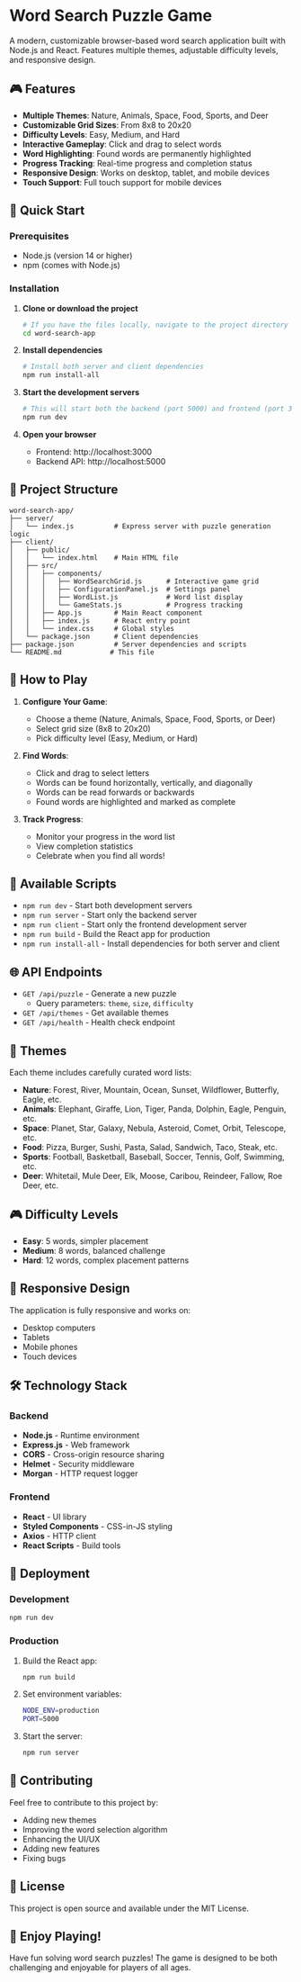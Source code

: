 # Word Search Puzzle Game

A modern, customizable browser-based word search application built with Node.js and React. Features multiple themes, adjustable difficulty levels, and responsive design.

## 🎮 Features

- **Multiple Themes**: Nature, Animals, Space, Food, Sports, and Deer
- **Customizable Grid Sizes**: From 8x8 to 20x20
- **Difficulty Levels**: Easy, Medium, and Hard
- **Interactive Gameplay**: Click and drag to select words
- **Word Highlighting**: Found words are permanently highlighted
- **Progress Tracking**: Real-time progress and completion status
- **Responsive Design**: Works on desktop, tablet, and mobile devices
- **Touch Support**: Full touch support for mobile devices

## 🚀 Quick Start

### Prerequisites

- Node.js (version 14 or higher)
- npm (comes with Node.js)

### Installation

1. **Clone or download the project**
   ```bash
   # If you have the files locally, navigate to the project directory
   cd word-search-app
   ```

2. **Install dependencies**
   ```bash
   # Install both server and client dependencies
   npm run install-all
   ```

3. **Start the development servers**
   ```bash
   # This will start both the backend (port 5000) and frontend (port 3000)
   npm run dev
   ```

4. **Open your browser**
   - Frontend: http://localhost:3000
   - Backend API: http://localhost:5000

## 📁 Project Structure

```
word-search-app/
├── server/
│   └── index.js          # Express server with puzzle generation logic
├── client/
│   ├── public/
│   │   └── index.html    # Main HTML file
│   ├── src/
│   │   ├── components/
│   │   │   ├── WordSearchGrid.js      # Interactive game grid
│   │   │   ├── ConfigurationPanel.js  # Settings panel
│   │   │   ├── WordList.js            # Word list display
│   │   │   └── GameStats.js           # Progress tracking
│   │   ├── App.js        # Main React component
│   │   ├── index.js      # React entry point
│   │   └── index.css     # Global styles
│   └── package.json      # Client dependencies
├── package.json          # Server dependencies and scripts
└── README.md            # This file
```

## 🎯 How to Play

1. **Configure Your Game**:
   - Choose a theme (Nature, Animals, Space, Food, Sports, or Deer)
   - Select grid size (8x8 to 20x20)
   - Pick difficulty level (Easy, Medium, or Hard)

2. **Find Words**:
   - Click and drag to select letters
   - Words can be found horizontally, vertically, and diagonally
   - Words can be read forwards or backwards
   - Found words are highlighted and marked as complete

3. **Track Progress**:
   - Monitor your progress in the word list
   - View completion statistics
   - Celebrate when you find all words!

## 🔧 Available Scripts

- `npm run dev` - Start both development servers
- `npm run server` - Start only the backend server
- `npm run client` - Start only the frontend development server
- `npm run build` - Build the React app for production
- `npm run install-all` - Install dependencies for both server and client

## 🌐 API Endpoints

- `GET /api/puzzle` - Generate a new puzzle
  - Query parameters: `theme`, `size`, `difficulty`
- `GET /api/themes` - Get available themes
- `GET /api/health` - Health check endpoint

## 🎨 Themes

Each theme includes carefully curated word lists:

- **Nature**: Forest, River, Mountain, Ocean, Sunset, Wildflower, Butterfly, Eagle, etc.
- **Animals**: Elephant, Giraffe, Lion, Tiger, Panda, Dolphin, Eagle, Penguin, etc.
- **Space**: Planet, Star, Galaxy, Nebula, Asteroid, Comet, Orbit, Telescope, etc.
- **Food**: Pizza, Burger, Sushi, Pasta, Salad, Sandwich, Taco, Steak, etc.
- **Sports**: Football, Basketball, Baseball, Soccer, Tennis, Golf, Swimming, etc.
- **Deer**: Whitetail, Mule Deer, Elk, Moose, Caribou, Reindeer, Fallow, Roe Deer, etc.

## 🎮 Difficulty Levels

- **Easy**: 5 words, simpler placement
- **Medium**: 8 words, balanced challenge
- **Hard**: 12 words, complex placement patterns

## 📱 Responsive Design

The application is fully responsive and works on:
- Desktop computers
- Tablets
- Mobile phones
- Touch devices

## 🛠️ Technology Stack

### Backend
- **Node.js** - Runtime environment
- **Express.js** - Web framework
- **CORS** - Cross-origin resource sharing
- **Helmet** - Security middleware
- **Morgan** - HTTP request logger

### Frontend
- **React** - UI library
- **Styled Components** - CSS-in-JS styling
- **Axios** - HTTP client
- **React Scripts** - Build tools

## 🚀 Deployment

### Development
```bash
npm run dev
```

### Production
1. Build the React app:
   ```bash
   npm run build
   ```

2. Set environment variables:
   ```bash
   NODE_ENV=production
   PORT=5000
   ```

3. Start the server:
   ```bash
   npm run server
   ```

## 🤝 Contributing

Feel free to contribute to this project by:
- Adding new themes
- Improving the word selection algorithm
- Enhancing the UI/UX
- Adding new features
- Fixing bugs

## 📄 License

This project is open source and available under the MIT License.

## 🎉 Enjoy Playing!

Have fun solving word search puzzles! The game is designed to be both challenging and enjoyable for players of all ages. 